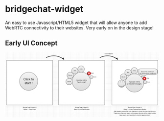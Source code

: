 bridgechat-widget
=================

An easy to use Javascript/HTML5 widget that will allow anyone to add WebRTC connectivity to their websites. Very early on in the design stage!

## Early UI Concept

![My image](design/mocks/BridgeChat-WidgetMock_v1.png)